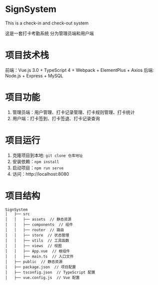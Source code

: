 # SignSystem
This is a check-in and check-out system

这是一套打卡考勤系统
分为管理员端和用户端

# 项目技术栈
前端：Vue.js 3.0 + TypeScript 4 + Webpack + ElementPlus + Axios
后端: Node.js + Express + MySQL

# 项目功能
1. 管理员端：用户管理、打卡记录管理、打卡规则管理、打卡统计
2. 用户端：打卡签到、打卡签退、打卡记录查询

# 项目运行
1. 克隆项目到本地: `git clone 仓库地址`
2. 安装依赖：`npm install`
3. 启动项目：`npm run serve`
4. 访问：http://localhost:8080

# 项目结构
```
SignSystem
│   ├── src
│   │   ├── assets  // 静态资源
│   │   ├── components  // 组件
│   │   ├── router  // 路由
│   │   ├── store  // 状态管理
│   │   ├── utils  // 工具函数
│   │   ├── views  // 视图
│   │   ├── App.vue  // 根组件
│   │   ├── main.ts  // 入口文件
│   ├── public  // 静态资源
│   ├── package.json  // 项目配置
│   ├── tsconfig.json  // TypeScript 配置
│   ├── vue.config.js  // Vue 配置

